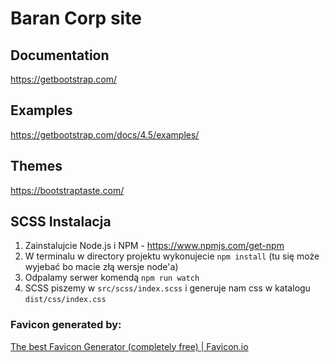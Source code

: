 # Baran Corp site

## Documentation
https://getbootstrap.com/

## Examples
https://getbootstrap.com/docs/4.5/examples/

## Themes
https://bootstraptaste.com/

## SCSS Instalacja
1. Zainstalujcie Node.js i NPM - https://www.npmjs.com/get-npm
2. W terminalu w directory projektu wykonujecie `npm install` (tu się może wyjebać bo macie złą wersje node'a)
3. Odpalamy serwer komendą `npm run watch`
4. SCSS piszemy w `src/scss/index.scss` i generuje nam css w katalogu `dist/css/index.css`

### Favicon generated by:
[The best Favicon Generator (completely free) \| Favicon.io](https://favicon.io/favicon-generator/)